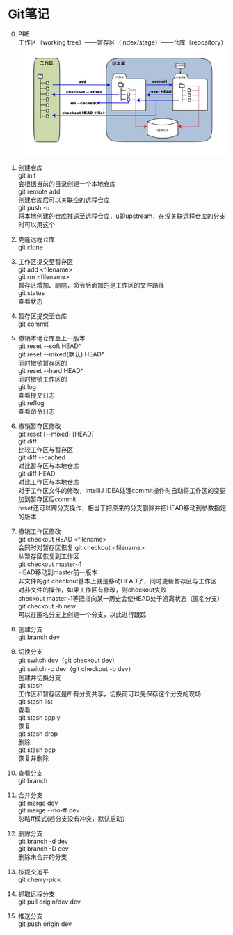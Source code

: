 # Git笔记

0. PRE<br>
工作区（working tree）——暂存区（index/stage）——仓库（repository）
![git基础概念](https://github.com/lvv9/lvv9.github.io/blob/master/pic/1352126739_7909.jpg?raw=true)

1. 创建仓库<br>
git init<br>
会根据当前的目录创建一个本地仓库<br>
git remote add<br>
创建仓库后可以关联空的远程仓库<br>
git push -u<br>
将本地创建的仓库推送至远程仓库，u即upstream，在没关联远程仓库的分支时可以用这个

2. 克隆远程仓库<br>
git clone

3. 工作区提交至暂存区<br>
git add \<filename><br>
git rm \<filename><br>
暂存区增加、删除，命令后面加的是工作区的文件路径<br>
git status<br>
查看状态

4. 暂存区提交至仓库<br>
git commit

5. 撤销本地仓库至上一版本<br>
git reset --soft HEAD^<br>
git reset --mixed(默认) HEAD^<br>
同时撤销暂存区的<br>
git reset --hard HEAD^<br>
同时撤销工作区的<br>
git log<br>
查看提交日志<br>
git reflog<br>
查看命令日志

6. 撤销暂存区修改<br>
git reset \[--mixed\] \[HEAD\]<br>
git diff<br>
比较工作区与暂存区<br>
git diff --cached<br>
对比暂存区与本地仓库<br>
git diff HEAD<br>
对比工作区与本地仓库<br>
对于工作区文件的修改，IntelliJ IDEA处理commit操作时自动将工作区的变更加到暂存区后commit<br>
reset还可以跨分支操作，相当于把原来的分支删除并把HEAD移动到参数指定的版本

7. 撤销工作区修改<br>
git checkout HEAD \<filename\><br>
会同时对暂存区恢复
git checkout \<filename\><br>
从暂存区恢复到工作区<br>
git checkout master\~1<br>
HEAD移动到master前一版本<br>
非文件的git checkout基本上就是移动HEAD了，同时更新暂存区与工作区<br>
对非文件的操作，如果工作区有修改，则checkout失败<br>
checkout master~1等把指向某一历史会使HEAD处于游离状态（匿名分支）<br>
git checkout -b new<br>
可以在匿名分支上创建一个分支，以此进行跟踪

8. 创建分支<br>
git branch dev

9. 切换分支<br>
git switch dev（git checkout dev）<br>
git switch -c dev（git checkout -b dev）<br>
创建并切换分支<br>
git stash<br>
工作区和暂存区是所有分支共享，切换前可以先保存这个分支的现场<br>
git stash list<br>
查看<br>
git stash apply<br>
恢复<br>
git stash drop<br>
删除<br>
git stash pop  
恢复并删除

10. 查看分支<br>
git branch

11. 合并分支<br>
git merge dev<br>
git merge --no-ff dev<br>
忽略ff模式(若分支没有冲突，默认启动）

12. 删除分支<br>
git branch -d dev<br>
git branch -D dev<br>
删除未合并的分支

13. 按提交追平<br>
git cherry-pick

14. 抓取远程分支<br>
git pull origin/dev dev

15. 推送分支<br>
git push origin dev
